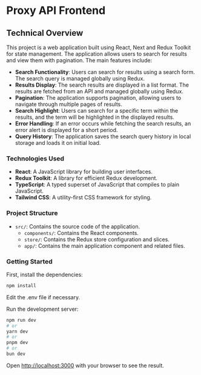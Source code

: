 # Proxy API Frontend

## Technical Overview

This project is a web application built using React, Next and Redux Toolkit for state management. The application allows users to search for results and view them with pagination. The main features include:

- **Search Functionality**: Users can search for results using a search form. The search query is managed globally using Redux.
- **Results Display**: The search results are displayed in a list format. The results are fetched from an API and managed globally using Redux.
- **Pagination**: The application supports pagination, allowing users to navigate through multiple pages of results.
- **Search Highlight**: Users can search for a specific term within the results, and the term will be highlighted in the displayed results.
- **Error Handling**: If an error occurs while fetching the search results, an error alert is displayed for a short period.
- **Query History**: The application saves the search query history in local storage and loads it on initial load.

### Technologies Used

- **React**: A JavaScript library for building user interfaces.
- **Redux Toolkit**: A library for efficient Redux development.
- **TypeScript**: A typed superset of JavaScript that compiles to plain JavaScript.
- **Tailwind CSS**: A utility-first CSS framework for styling.

### Project Structure

- `src/`: Contains the source code of the application.
  - `components/`: Contains the React components.
  - `store/`: Contains the Redux store configuration and slices.
  - `app/`: Contains the main application component and related files.

### Getting Started

First, install the dependencies:

```bash
npm install
```

Edit the .env file if necessary.

Run the development server:

```bash
npm run dev
# or
yarn dev
# or
pnpm dev
# or
bun dev
```

Open [http://localhost:3000](http://localhost:3000) with your browser to see the result.
